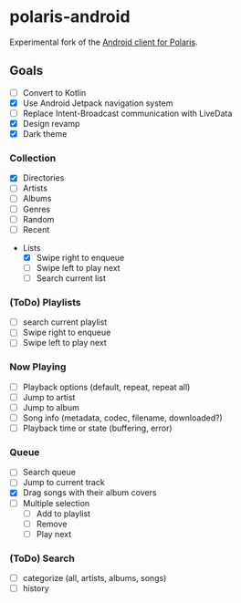 # polaris-android
Experimental fork of the [Android client for Polaris](https://github.com/agersant/polaris-android).

## Goals
- [ ] Convert to Kotlin
- [x] Use Android Jetpack navigation system
- [ ] Replace Intent-Broadcast communication with LiveData
- [x] Design revamp
- [x] Dark theme

### Collection
- [x] Directories
- [ ] Artists
- [ ] Albums
- [ ] Genres
- [ ] Random
- [ ] Recent
- Lists
  - [x] Swipe right to enqueue
  - [ ] Swipe left to play next
  - [ ] Search current list

### (ToDo) Playlists
- [ ] search current playlist
- [ ] Swipe right to enqueue
- [ ] Swipe left to play next

### Now Playing
- [ ] Playback options (default, repeat, repeat all)
- [ ] Jump to artist
- [ ] Jump to album
- [ ] Song info (metadata, codec, filename, downloaded?)
- [ ] Playback time or state (buffering, error)

### Queue
- [ ] Search queue
- [ ] Jump to current track
- [x] Drag songs with their album covers
- [ ] Multiple selection
    - [ ] Add to playlist
    - [ ] Remove
    - [ ] Play next

### (ToDo) Search
- [ ] categorize (all, artists, albums, songs)
- [ ] history
